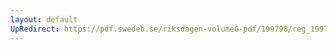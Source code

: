 ```yaml
---
layout: default
UpRedirect: https://pdf.swedeb.se/riksdagen-volumeG-pdf/199798/reg_199798/reg_199798_0208.pdf
---
```

